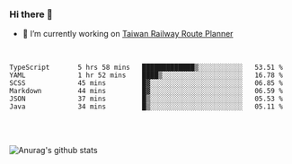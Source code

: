 ### Hi there 👋

- 🔭 I’m currently working on [Taiwan Railway Route Planner](https://github.com/Taiwan-Railway-Route-Planner)

<br/>

<!--START_SECTION:waka-->

```text
TypeScript       5 hrs 58 mins   █████████████▒░░░░░░░░░░░   53.51 %
YAML             1 hr 52 mins    ████▒░░░░░░░░░░░░░░░░░░░░   16.78 %
SCSS             45 mins         █▓░░░░░░░░░░░░░░░░░░░░░░░   06.85 %
Markdown         44 mins         █▓░░░░░░░░░░░░░░░░░░░░░░░   06.59 %
JSON             37 mins         █▒░░░░░░░░░░░░░░░░░░░░░░░   05.53 %
Java             34 mins         █▒░░░░░░░░░░░░░░░░░░░░░░░   05.11 %
```

<!--END_SECTION:waka-->

<br/>
<br/>

![Anurag's github stats](https://github-readme-stats.vercel.app/api?username=DepickereSven&show_icons=true&theme=tokyonight)



<!--
**DepickereSven/DepickereSven** is a ✨ _special_ ✨ repository because its `README.md` (this file) appears on your GitHub profile.

Here are some ideas to get you started:

- 🔭 I’m currently working on ...
- 🌱 I’m currently learning ...
- 👯 I’m looking to collaborate on ...
- 🤔 I’m looking for help with ...
- 💬 Ask me about ...
- 📫 How to reach me: ...
- 😄 Pronouns: ...
- ⚡ Fun fact: ...
-->

